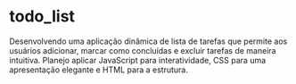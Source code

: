 # todo_list

Desenvolvendo uma aplicação dinâmica de lista de tarefas que permite aos usuários adicionar, marcar como concluídas e excluir tarefas de maneira intuitiva. Planejo aplicar JavaScript para interatividade, CSS para uma apresentação elegante e HTML para a estrutura.
